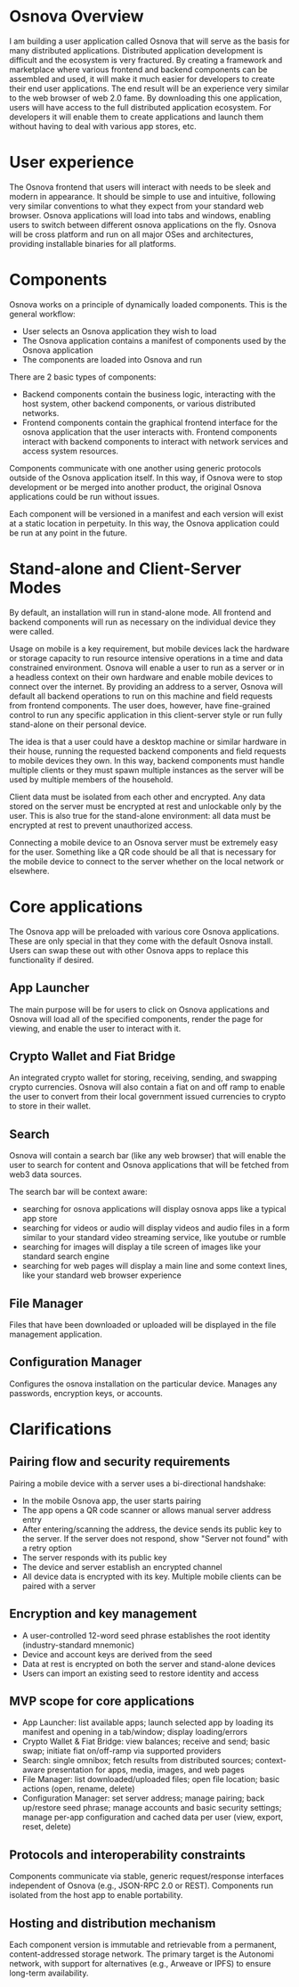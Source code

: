 # Osnova Overview
I am building a user application called Osnova that will serve as the basis for many distributed applications.
Distributed application development is difficult and the ecosystem is very fractured.
By creating a framework and marketplace where various frontend and backend components can be assembled and used, it will make it much easier for developers to create their end user applications.
The end result will be an experience very similar to the web browser of web 2.0 fame.
By downloading this one application, users will have access to the full distributed application ecosystem.
For developers it will enable them to create applications and launch them without having to deal with various app stores, etc.

# User experience

The Osnova frontend that users will interact with needs to be sleek and modern in appearance.
It should be simple to use and intuitive, following very similar conventions to what they expect from your standard web browser.
Osnova applications will load into tabs and windows, enabling users to switch between different osnova applications on the fly.
Osnova will be cross platform and run on all major OSes and architectures, providing installable binaries for all platforms.

# Components

Osnova works on a principle of dynamically loaded components. This is the general workflow:
 - User selects an Osnova application they wish to load
 - The Osnova application contains a manifest of components used by the Osnova application
 - The components are loaded into Osnova and run

There are 2 basic types of components:
 - Backend components contain the business logic, interacting with the host system, other backend components, or various distributed networks.
 - Frontend components contain the graphical frontend interface for the osnova application that the user interacts with. Frontend components interact with backend components to interact with network services and access system resources.
 
Components communicate with one another using generic protocols outside of the Osnova application itself. In this way, if Osnova were to stop development or be merged into another product, the original Osnova applications could be run without issues.

Each component will be versioned in a manifest and each version will exist at a static location in perpetuity. In this way, the Osnova application could be run at any point in the future.

# Stand-alone and Client-Server Modes

By default, an installation will run in stand-alone mode. All frontend and backend components will run as necessary on the individual device they were called.

Usage on mobile is a key requirement, but mobile devices lack the hardware or storage capacity to run resource intensive operations in a time and data constrained environment.
Osnova will enable a user to run as a server or in a headless context on their own hardware and enable mobile devices to connect over the internet.
By providing an address to a server, Osnova will default all backend operations to run on this machine and field requests from frontend components.
The user does, however, have fine-grained control to run any specific application in this client-server style or run fully stand-alone on their personal device.

The idea is that a user could have a desktop machine or similar hardware in their house, running the requested backend components and field requests to mobile devices they own.
In this way, backend components must handle multiple clients or they must spawn multiple instances as the server will be used by multiple members of the household.

Client data must be isolated from each other and encrypted. Any data stored on the server must be encrypted at rest and unlockable only by the user.
This is also true for the stand-alone environment: all data must be encrypted at rest to prevent unauthorized access.

Connecting a mobile device to an Osnova server must be extremely easy for the user. Something like a QR code should be all that is necessary for the mobile device to connect to the server whether on the local network or elsewhere.

# Core applications

The Osnova app will be preloaded with various core Osnova applications. These are only special in that they come with the default Osnova install.
Users can swap these out with other Osnova apps to replace this functionality if desired.

## App Launcher
The main purpose will be for users to click on Osnova applications and Osnova will load all of the specified components, render the page for viewing, and enable the user to interact with it.

## Crypto Wallet and Fiat Bridge
An integrated crypto wallet for storing, receiving, sending, and swapping crypto currencies.
Osnova will also contain a fiat on and off ramp to enable the user to convert from their local government issued currencies to crypto to store in their wallet.

## Search
Osnova will contain a search bar (like any web browser) that will enable the user to search for content and Osnova applications that will be fetched from web3 data sources.

The search bar will be context aware:
 - searching for osnova applications will display osnova apps like a typical app store
 - searching for videos or audio will display videos and audio files in a form similar to your standard video streaming service, like youtube or rumble
 - searching for images will display a tile screen of images like your standard search engine
 - searching for web pages will display a main line and some context lines, like your standard web browser experience

## File Manager
Files that have been downloaded or uploaded will be displayed in the file management application.

## Configuration Manager
Configures the osnova installation on the particular device. Manages any passwords, encryption keys, or accounts.

# Clarifications

## Pairing flow and security requirements
Pairing a mobile device with a server uses a bi-directional handshake:
- In the mobile Osnova app, the user starts pairing
- The app opens a QR code scanner or allows manual server address entry
- After entering/scanning the address, the device sends its public key to the server. If the server does not respond, show "Server not found" with a retry option
- The server responds with its public key
- The device and server establish an encrypted channel
- All device data is encrypted with its key. Multiple mobile clients can be paired with a server

## Encryption and key management
- A user-controlled 12-word seed phrase establishes the root identity (industry-standard mnemonic)
- Device and account keys are derived from the seed
- Data at rest is encrypted on both the server and stand-alone devices
- Users can import an existing seed to restore identity and access

## MVP scope for core applications
- App Launcher: list available apps; launch selected app by loading its manifest and opening in a tab/window; display loading/errors
- Crypto Wallet & Fiat Bridge: view balances; receive and send; basic swap; initiate fiat on/off-ramp via supported providers
- Search: single omnibox; fetch results from distributed sources; context-aware presentation for apps, media, images, and web pages
- File Manager: list downloaded/uploaded files; open file location; basic actions (open, rename, delete)
- Configuration Manager: set server address; manage pairing; back up/restore seed phrase; manage accounts and basic security settings; manage per-app configuration and cached data per user (view, export, reset, delete)

## Protocols and interoperability constraints
Components communicate via stable, generic request/response interfaces independent of Osnova (e.g., JSON-RPC 2.0 or REST). Components run isolated from the host app to enable portability.

## Hosting and distribution mechanism
Each component version is immutable and retrievable from a permanent, content-addressed storage network. The primary target is the Autonomi network, with support for alternatives (e.g., Arweave or IPFS) to ensure long-term availability.
